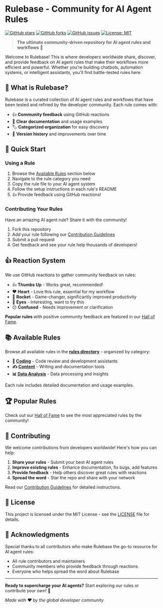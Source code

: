 # Rulebase - Community for AI Agent Rules

[![GitHub stars](https://img.shields.io/github/stars/avalus/rulebase?style=social)](https://github.com/avalus/rulebase/stargazers)
[![GitHub forks](https://img.shields.io/github/forks/avalus/rulebase?style=social)](https://github.com/avalus/rulebase/network/members)
[![GitHub issues](https://img.shields.io/github/issues/avalus/rulebase)](https://github.com/avalus/rulebase/issues)
[![License: MIT](https://img.shields.io/badge/License-MIT-yellow.svg)](https://opensource.org/licenses/MIT)

> **The ultimate community-driven repository for AI agent rules and workflows** 🚀

Welcome to Rulebase! This is where developers worldwide share, discover, and provide feedback on AI agent rules that make their workflows more efficient and powerful. Whether you're building chatbots, automation systems, or intelligent assistants, you'll find battle-tested rules here.

## 🌟 What is Rulebase?

Rulebase is a curated collection of AI agent rules and workflows that have been tested and refined by the developer community. Each rule comes with:

- 👍 **Community feedback** using GitHub reactions
- 📝 **Clear documentation** and usage examples  
- 🏷️ **Categorized organization** for easy discovery
- 🔄 **Version history** and improvements over time

## 🚀 Quick Start

### Using a Rule
1. Browse the [Available Rules](#-available-rules) section below
2. Navigate to the rule category you need
3. Copy the rule file to your AI agent system
4. Follow the setup instructions in each rule's README
5. 👍 Provide feedback using GitHub reactions!

### Contributing Your Rules
Have an amazing AI agent rule? Share it with the community!
1. Fork this repository
2. Add your rule following our [Contribution Guidelines](./CONTRIBUTING.md)
3. Submit a pull request
4. Get feedback and see your rule help thousands of developers!

## 👍 Reaction System

We use GitHub reactions to gather community feedback on rules:
- 👍 **Thumbs Up** - Works great, recommended!
- ❤️ **Heart** - Love this rule, essential for my workflow
- 🚀 **Rocket** - Game-changer, significantly improved productivity  
- 👀 **Eyes** - Interesting, want to try this
- 😕 **Confused** - Needs improvement or clarification

**Popular rules** with positive community feedback are featured in our [Hall of Fame](./HALL_OF_FAME.md).

## 📚 Available Rules

Browse all available rules in the **[rules directory](./rules/)** - organized by category:

- **🔧 [Coding](./rules/coding/)** - Code review and development assistants
- **✍️ [Content](./rules/content/)** - Writing and documentation tools  
- **📊 [Data Analysis](./rules/data-analysis/)** - Data processing and insights

Each rule includes detailed documentation and usage examples.

## 🏆 Popular Rules

Check out our [Hall of Fame](./HALL_OF_FAME.md) to see the most appreciated rules by the community!

## 🤝 Contributing

We welcome contributions from developers worldwide! Here's how you can help:

1. **Share your rules** - Submit your best AI agent rules
2. **Improve existing rules** - Enhance documentation, fix bugs, add features
3. **Provide feedback** - Help others discover great rules with reactions
4. **Spread the word** - Star the repo and share with your network

Read our [Contribution Guidelines](./CONTRIBUTING.md) for detailed instructions.

## 📄 License

This project is licensed under the MIT License - see the [LICENSE](LICENSE) file for details.

## 🙏 Acknowledgments

Special thanks to all contributors who make Rulebase the go-to resource for AI agent rules:

- All rule contributors and maintainers
- Community members who provide feedback through reactions
- Everyone who helps spread the word about Rulebase

---

**Ready to supercharge your AI agents?** Start exploring our rules or contribute your own! 🚀

*Made with ❤️ by the global developer community*
